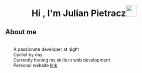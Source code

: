<h1 align="center"><b>Hi , I'm Julian Pietracz</b><img src="https://media.giphy.com/media/hvRJCLFzcasrR4ia7z/giphy.gif" width="35"></h1>

## **About me**

<br>

<div style="display: flex; align-items: center;">
<img src="https://img.icons8.com/?size=100&id=grll04kZMqn8&format=png&color=000000" width="16" height="16" style="margin-right: 10px; vertical-align: middle;">
<div> A passionate developer at night </div>
</div>

<div style="display: flex; align-items: center;">
<img src="https://img.icons8.com/?size=100&id=Xu2pngz2h4eX&format=png&color=000000" width="16" height="16" style="margin-right: 10px; vertical-align: middle;">
<div> Cyclist by day </div>
</div>

<div style="display: flex; align-items: center;">
<img src="https://img.icons8.com/?size=100&id=y5tfsG7zJpNY&format=png&color=000000" width="16" height="16" style="margin-right: 10px; vertical-align: middle;">
<div> Currently honing my skills in web development </div>
</div>

<div style="display: flex; align-items: center;">
<img src="https://img.icons8.com/?size=100&id=wIbIiPoKWchh&format=png&color=000000" width="16" height="16" style="margin-right: 10px; vertical-align: middle;">
<div> Personal website <a href="https://www.icegif.com/wp-content/uploads/2023/01/icegif-162.gif">link</a></div>
</div>
<br>
